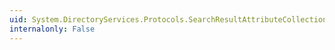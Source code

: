 ```yaml
---
uid: System.DirectoryServices.Protocols.SearchResultAttributeCollection.Item(System.String)
internalonly: False
---
```

